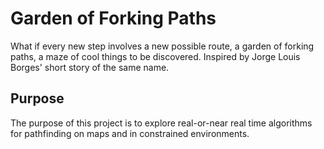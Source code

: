 # Garden of Forking Paths 
What if every new step involves a new possible route, a garden of forking paths, a maze of cool things to be discovered.
Inspired by Jorge Louis Borges' short story of the same name.

## Purpose
The purpose of this project is to explore real-or-near real time algorithms for pathfinding on maps and in constrained environments. 

